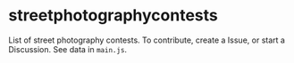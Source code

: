# streetphotographycontests

List of street photography contests. To contribute, create a Issue, or start a Discussion. See data in `main.js`.
